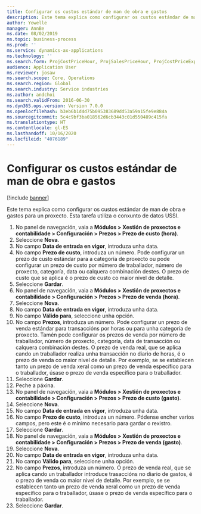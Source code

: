 ```yaml
---
title: Configurar os custos estándar de man de obra e gastos
description: Este tema explica como configurar os custos estándar de man de obra e gastos para un proxecto.
author: Yowelle
manager: AnnBe
ms.date: 08/02/2019
ms.topic: business-process
ms.prod: ''
ms.service: dynamics-ax-applications
ms.technology: ''
ms.search.form: ProjCostPriceHour, ProjSalesPriceHour, ProjCostPriceExpense, ProjSalesPriceCost
audience: Application User
ms.reviewer: josaw
ms.search.scope: Core, Operations
ms.search.region: Global
ms.search.industry: Service industries
ms.author: andchoi
ms.search.validFrom: 2016-06-30
ms.dyn365.ops.version: Version 7.0.0
ms.openlocfilehash: b3eb6b1d4d75b095383689dd53a59a15fe9e884a
ms.sourcegitcommit: 5c4c9bf3ba018562d6cb3443c01d550489c415fa
ms.translationtype: HT
ms.contentlocale: gl-ES
ms.lasthandoff: 10/16/2020
ms.locfileid: "4076189"
---
```

# <a name="configure-standard-costs-for-labor-and-expenses"></a>Configurar os custos estándar de man de obra e gastos

[!include [banner](../../includes/banner.md)]

Este tema explica como configurar os custos estándar de man de obra e gastos para un proxecto. Esta tarefa utiliza o conxunto de datos USSI.

1. No panel de navegación, vaia a **Módulos > Xestión de proxectos e contabilidade > Configuración > Prezos > Prezo de custo (hora)**.
2. Seleccione **Nova**.
3. No campo **Data de entrada en vigor**, introduza unha data.
4. No campo **Prezo de custo**, introduza un número. Pode configurar un prezo de custo estándar para a categoría de proxecto ou pode configurar un prezo de custo por número de traballador, número de proxecto, categoría, data ou calquera combinación destes. O prezo de custo que se aplica é o prezo de custo co maior nivel de detalle.  
5. Seleccione **Gardar**.
6. No panel de navegación, vaia a **Módulos > Xestión de proxectos e contabilidade > Configuración > Prezos > Prezo de venda (hora)**.
7. Seleccione **Nova**.
8. No campo **Data de entrada en vigor**, introduza unha data.
9. No campo **Válido para**, seleccione unha opción.
10. No campo **Prezos**, introduza un número. Pode configurar un prezo de venda estándar para transaccións por horas ou para unha categoría de proxecto. Tamén pode configurar os prezos de venda por número de traballador, número de proxecto, categoría, data de transacción ou calquera combinación destes. O prezo de venda real, que se aplica cando un traballador realiza unha transacción no diario de horas, é o prezo de venda co maior nivel de detalle. Por exemplo, se se establecen tanto un prezo de venda xeral como un prezo de venda específico para o traballador, úsase o prezo de venda específico para o traballador.  
11. Seleccione **Gardar**.
12. Peche a páxina.
13. No panel de navegación, vaia a **Módulos > Xestión de proxectos e contabilidade > Configuración > Prezos > Prezo de custo (gasto)**.
14. Seleccione **Nova**.
15. No campo **Data de entrada en vigor**, introduza unha data.
16. No campo **Prezo de custo**, introduza un número. Pódense encher varios campos, pero este é o mínimo necesario para gardar o rexistro.  
17. Seleccione **Gardar**.
18. No panel de navegación, vaia a **Módulos > Xestión de proxectos e contabilidade > Configuración > Prezos > Prezo de venda (gasto)**.
19. Seleccione **Nova**.
20. No campo **Data de entrada en vigor**, introduza unha data.
21. No campo **Válido para**, seleccione unha opción.
22. No campo **Prezos**, introduza un número. O prezo de venda real, que se aplica cando un traballador introduce trasaccións no diario de gastos, é o prezo de venda co maior nivel de detalle. Por exemplo, se se establecen tanto un prezo de venda xeral como un prezo de venda específico para o traballador, úsase o prezo de venda específico para o traballador.  
23. Seleccione **Gardar**.

